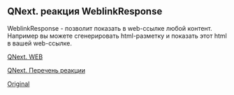 ## QNext. реакция WeblinkResponse

WeblinkResponse - позволит показать в web-ссылке любой контент. Например вы можете сгенерировать html-разметку и показать этот html в вашей web-ссылке.



[QNext. WEB](/docs-test/admin/web-about)

[QNext. Перечень реакции](/docs-test/reactions)
  
[Original](https://telegra.ph/QNext-admin-reaction-WeblinkResponse-01-31)
